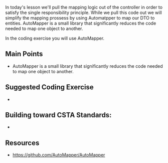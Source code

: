 In today's lesson we'll pull the mapping logic out of the controller in order to satisfy the single responsibility principle.  While we pull this code out we will simplify the mapping prossess by using Automatpper to map our DTO to entities.  AutoMapper is a small library that significantly reduces the code needed to map one object to another.


In the coding exercise you will use AutoMapper.

## Main Points
- AutoMapper is a small library that significantly reduces the code needed to map one object to another.

## Suggested Coding Exercise
- 

## Building toward CSTA Standards:
- 

## Resources
- https://github.com/AutoMapper/AutoMapper
